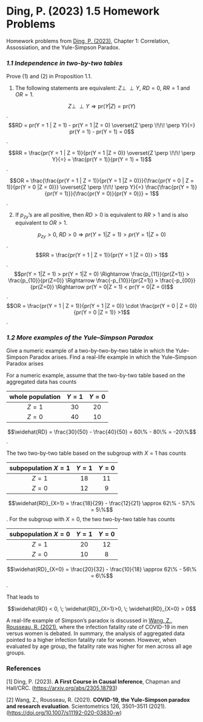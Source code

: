 Ding, P. (2023) 1.5 Homework Problems
================

Homework problems from [Ding, P. (2023)](#1), Chapter 1: Correlation,
Assossiation, and the Yule-Simpson Paradox.

### *1.1 Independence in two-by-two tables*

Prove (1) and (2) in Proposition 1.1.

1)  The following statements are equivalent: $Z \perp \!\!\! \perp Y$,
    $RD = 0$, $RR = 1$ and $OR = 1$.

$$Z \perp \!\!\! \perp Y \Rightarrow \textrm{pr}(Y|Z) = \textrm{pr}(Y)$$.
$$RD = pr(Y = 1 | Z = 1) - pr(Y = 1 |Z = 0) \overset{Z \perp \!\!\! \perp Y}{=} pr(Y = 1) - pr(Y = 1) = 0$$.

$$RR = \frac{pr(Y = 1 | Z = 1)}{pr(Y = 1 |Z = 0)} \overset{Z \perp \!\!\! \perp Y}{=} = \frac{pr(Y = 1)}{pr(Y = 1) = 1}$$.

$$OR = \frac{\frac{pr(Y = 1 | Z = 1)}{pr(Y = 1 |Z = 0)}}{\frac{pr(Y = 0 | Z = 1)}{pr(Y = 0 |Z = 0)}} \overset{Z \perp \!\!\! \perp Y}{=} \frac{\frac{pr(Y = 1)}{pr(Y = 1)}}{\frac{pr(Y = 0)}{pr(Y = 0)}} = 1$$.

2)  If $p_{zy}$’s are all positive, then $RD > 0$ is equivalent to
    $RR > 1$ and is also equivalent to $OR > 1$.

$$p_{zy} > 0,\; RD > 0 \Rightarrow pr(Y = 1|Z = 1) > pr(Y = 1|Z = 0)$$.
$$RR = \frac{pr(Y = 1 | Z = 1)}{pr(Y = 1 |Z = 0)} > 1$$.
$$pr(Y = 1|Z = 1) > pr(Y = 1|Z = 0) \Rightarrow \frac{p_{11}}{pr(Z=1)} > \frac{p_{10}}{pr(Z=0)} \Rightarrow \frac{-p_{10}}{pr(Z=1)} > \frac{-p_{00}}{pr(Z=0)} \Rightarrow pr(Y = 0|Z = 1) < pr(Y = 0|Z = 0)$$.
$$OR = \frac{pr(Y = 1 | Z = 1)}{pr(Y = 1 |Z = 0)} \cdot \frac{pr(Y = 0 | Z = 0)}{pr(Y = 0 |Z = 1)} >1$$.

### *1.2 More examples of the Yule–Simpson Paradox*

Give a numeric example of a two-by-two-by-two table in which the Yule–
Simpson Paradox arises. Find a real-life example in which the
Yule–Simpson Paradox arises

For a numeric example, assume that the two-by-two table based on the
aggregated data has counts

| whole population | $Y = 1$ | $Y = 0$ |
|:----------------:|:-------:|:-------:|
|     $Z = 1$      |   30    |   20    |
|     $Z = 0$      |   40    |   10    |

$$\widehat{RD} = \frac{30}{50} - \frac{40}{50} = 60\% - 80\% = -20\%$$.

The two two-by-two table based on the subgroup with $X = 1$ has counts

| subpopulation $X = 1$ | $Y = 1$ | $Y = 0$ |
|:---------------------:|:-------:|:-------:|
|        $Z = 1$        |   18    |   11    |
|        $Z = 0$        |   12    |    9    |

$$\widehat{RD}_{X=1} = \frac{18}{29} - \frac{12}{21} \approx 62\% - 57\% = 5\%$$.
For the subgroup with $X = 0$, the two two-by-two table has counts

| subpopulation $X = 0$ | $Y = 1$ | $Y = 0$ |
|:---------------------:|:-------:|:-------:|
|        $Z = 1$        |   20    |   12    |
|        $Z = 0$        |   10    |    8    |

$$\widehat{RD}_{X=0} = \frac{20}{32} - \frac{10}{18} \approx 62\% - 56\% = 6\%$$.

That leads to

$$\widehat{RD} < 0, \; \widehat{RD}_{X=1}>0, \; \widehat{RD}_{X=0} > 0$$

A real-life example of Simpson’s paradox is discussed in [Wang, Z.,
Rousseau, R. (2021)](#2), where the infection fatality rate of COVID-19
in men versus women is debated. In summary, the analysis of aggregated
data pointed to a higher infection fatality rate for women. However,
when evaluated by age group, the fatality rate was higher for men across
all age groups.

### References

\[1\] <a id="2">Ding, P. (2023)</a>. **A First Course in Causal
Inference**, Chapman and Hall/CRC. (<https://arxiv.org/abs/2305.18793>)

\[2\] <a id="1">Wang, Z., Rousseau, R. (2021)</a>. **COVID-19, the
Yule-Simpson paradox and research evaluation**. Scientometrics 126,
3501–3511 (2021). (<https://doi.org/10.1007/s11192-020-03830-w>)
